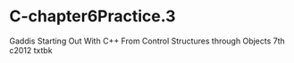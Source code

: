 # C-chapter6Practice.3
Gaddis Starting Out With C++ From Control Structures through Objects 7th c2012 txtbk
